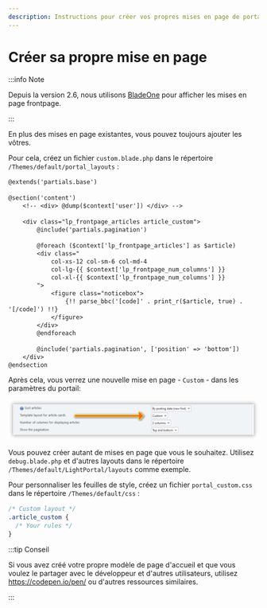 ```yaml
---
description: Instructions pour créer vos propres mises en page de portail
---
```


# Créer sa propre mise en page

:::info Note

Depuis la version 2.6, nous utilisons [BladeOne](https://github.com/EFTEC/BladeOne) pour afficher les mises en page frontpage.

:::

En plus des mises en page existantes, vous pouvez toujours ajouter les vôtres.

Pour cela, créez un fichier `custom.blade.php` dans le répertoire `/Themes/default/portal_layouts` :

```php:line-numbers {6,16}
@extends('partials.base')

@section('content')
	<!-- <div> @dump($context['user']) </div> -->

	<div class="lp_frontpage_articles article_custom">
		@include('partials.pagination')

		@foreach ($context['lp_frontpage_articles'] as $article)
		<div class="
			col-xs-12 col-sm-6 col-md-4
			col-lg-{{ $context['lp_frontpage_num_columns'] }}
			col-xl-{{ $context['lp_frontpage_num_columns'] }}
		">
			<figure class="noticebox">
				{!! parse_bbc('[code]' . print_r($article, true) . '[/code]') !!}
			</figure>
		</div>
		@endforeach

		@include('partials.pagination', ['position' => 'bottom'])
	</div>
@endsection
```

Après cela, vous verrez une nouvelle mise en page - `Custom` - dans les paramètres du portail:

![Select custom template](set_custom_template.png)

Vous pouvez créer autant de mises en page que vous le souhaitez. Utilisez `debug.blade.php` et d'autres layouts dans le répertoire `/Themes/default/LightPortal/layouts` comme exemple.

Pour personnaliser les feuilles de style, créez un fichier `portal_custom.css` dans le répertoire `/Themes/default/css` :

```css {3}
/* Custom layout */
.article_custom {
  /* Your rules */
}
```

:::tip Conseil

Si vous avez créé votre propre modèle de page d'accueil et que vous voulez le partager avec le développeur et d'autres utilisateurs, utilisez https://codepen.io/pen/ ou d'autres ressources similaires.

:::
